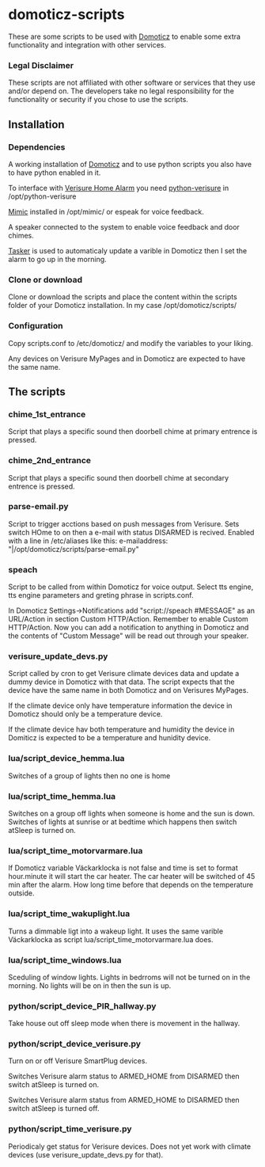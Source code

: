 # domoticz-scripts
These are some scripts to be used with [Domoticz](http://domoticz.com/) to enable some extra functionality and integration with other services.

### Legal Disclaimer
These scripts are not affiliated with other software or services that they use and/or depend on. The developers take no legal responsibility for the functionality or security if you chose to use the scripts.

## Installation
### Dependencies
A working installation of [Domoticz](http://domoticz.com/) and to use python scripts you also have to have python enabled in it.

To interface with [Verisure Home Alarm](https://www.verisure.se/) you need [python-verisure](https://github.com/persandstrom/python-verisure) in /opt/python-verisure

[Mimic](https://mimic.mycroft.ai/) installed in /opt/mimic/ or espeak for voice feedback.

A speaker connected to the system to enable voice feedback and door chimes.

[Tasker](https://tasker.dinglisch.net/) is used to automaticaly update a varible in Domoticz then I set the alarm to go up in the morning.

### Clone or download
Clone or download the scripts and place the content within the scripts folder of your Domoticz installation. In my case /opt/domoticz/scripts/

### Configuration
Copy scripts.conf to /etc/domoticz/ and modify the variables to your liking.

Any devices on Verisure MyPages and in Domoticz are expected to have the same name.

## The scripts
### chime_1st_entrance
Script that plays a specific sound then doorbell chime at primary entrence is pressed.

### chime_2nd_entrance
Script that plays a specific sound then doorbell chime at secondary entrence is pressed.

### parse-email.py
Script to trigger acctions based on push messages from Verisure. Sets switch HOme to on then a e-mail with status DISARMED is recived. Enabled with a line in /etc/aliases like this:
	e-mailaddress:        "|/opt/domoticz/scripts/parse-email.py"

### speach
Script to be called from within Domoticz for voice output. Select tts engine, tts engine parameters and  greting phrase in scripts.conf.

In Domoticz Settings->Notifications add "script://speach #MESSAGE" as an URL/Action in section Custom HTTP/Action. Remember to enable Custom HTTP/Action. Now you can add a notification to anything in Domoticz and the contents of "Custom Message" will be read out through your speaker.

### verisure_update_devs.py
Script called by cron to get Verisure climate devices data and update a dummy device in Domoticz with that data. The script expects that the device have the same name in both Domoticz and on Verisures MyPages.

If the climate device only have temperature information the device in Domoticz should only be a temperature device.

If the climate device hav both temperature and humidity the device in Domiticz is expected to be a temperature and hunidity device.

### lua/script_device_hemma.lua
Switches of a group of lights then no one is home

### lua/script_time_hemma.lua
Switches on a group off lights when someone is home and the sun is down. Switches of lights at sunrise or at bedtime which happens then switch atSleep is turned on.

### lua/script_time_motorvarmare.lua
If Domoticz variable Väckarklocka is not false and time is set to format hour.minute it will start the car heater. The car heater will be switched of 45 min after the alarm. How long time before that depends on the temperature outside.

### lua/script_time_wakuplight.lua
Turns a dimmable ligt into a wakeup light. It uses the same varible Väckarklocka as script lua/script_time_motorvarmare.lua does.

### lua/script_time_windows.lua
Sceduling of window lights. Lights in bedrroms will not be turned on in the morning. No lights will be on in then the sun is up.

### python/script_device_PIR_hallway.py
Take house out off sleep mode when there is movement in the hallway.

### python/script_device_verisure.py
Turn on or off Verisure SmartPlug devices.

Switches Verisure alarm status to ARMED_HOME from DISARMED then switch atSleep is turned on.

Switches Verisure alarm status from ARMED_HOME to DISARMED then switch atSleep is turned off.

### python/script_time_verisure.py
Periodicaly get status for Verisure devices. Does not yet work with climate devices (use verisure_update_devs.py for that).
